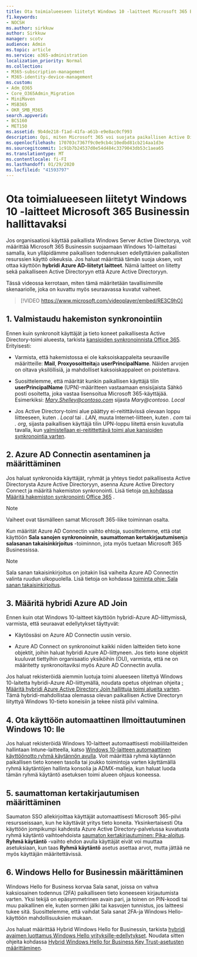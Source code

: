```yaml
---
title: Ota toimialueeseen liitetyt Windows 10 -laitteet Microsoft 365 Businessin hallittavaksi
f1.keywords:
- NOCSH
ms.author: sirkkuw
author: Sirkkuw
manager: scotv
audience: Admin
ms.topic: article
ms.service: o365-administration
localization_priority: Normal
ms.collection:
- M365-subscription-management
- M365-identity-device-management
ms.custom:
- Adm_O365
- Core_O365Admin_Migration
- MiniMaven
- MSB365
- OKR_SMB_M365
search.appverid:
- BCS160
- MET150
ms.assetid: 9b4de218-f1ad-41fa-a61b-e9e8ac0cf993
description: Opi, miten Microsoft 365 voi suojata paikallisen Active Directoryn liittyneen Windows 10-laitteisiin.
ms.openlocfilehash: 170703c7367f9c0e9cb4c10edbd81cb214aa1d3e
ms.sourcegitcommit: 1c91b7b24537d0e54d484c3379043db53c1aea65
ms.translationtype: MT
ms.contentlocale: fi-FI
ms.lasthandoff: 01/29/2020
ms.locfileid: "41593797"
---
```

# <a name="enable-domain-joined-windows-10-devices-to-be-managed-by-microsoft-365-business"></a>Ota toimialueeseen liitetyt Windows 10 -laitteet Microsoft 365 Businessin hallittavaksi

Jos organisaatiosi käyttää paikallista Windows Server Active Directorya, voit määrittää Microsoft 365 Businessin suojaamaan Windows 10-laitteitasi samalla, kun ylläpidämme paikallisen todennuksen edellyttävien paikallisten resurssien käyttö oikeuksia.
Jos haluat määrittää tämän suoja uksen, voit ottaa käyttöön **hybridi Azure AD-liitetyt laitteet**. Nämä laitteet on liitetty sekä paikalliseen Active Directoryyn että Azure Active Directoryyn.

Tässä videossa kerrotaan, miten tämä määritetään tavallisimmille skenaariolle, joka on kuvattu myös seuraavassa kuvatut vaiheet.

> [!VIDEO https://www.microsoft.com/videoplayer/embed/RE3C9hO]
  

## <a name="1-prepare-for-directory-synchronization"></a>1. Valmistaudu hakemiston synkronointiin 

Ennen kuin synkronoit käyttäjät ja tieto koneet paikallisesta Active Directory-toimi alueesta, tarkista [kansioiden synkronoinnista Office 365](https://docs.microsoft.com/office365/enterprise/prepare-for-directory-synchronization). Erityisesti:

   - Varmista, että hakemistossa ei ole kaksoiskappaleita seuraaville määritteille: **Mail**, **Proxyosoitteita**ja **userPrincipalName**. Näiden arvojen on oltava yksilöllisiä, ja mahdolliset kaksoiskappaleet on poistettava.
   
   - Suosittelemme, että määrität kunkin paikallisen käyttäjä tilin **userPrincipalName** (UPN)-määritteen vastaamaan ensisijaista Sähkö posti osoitetta, joka vastaa lisensoitua Microsoft 365-käyttäjää. Esimerkiksi: *Mary.Shelley@contoso.com* sijasta *Mary@contoso. Local*
   
   - Jos Active Directory-toimi alue päättyy ei-reitittävissä olevaan loppu liitteeseen, kuten *. Local* tai *. LAN*, muuta Internet-liitteen, kuten *. com* tai *. org*, sijasta paikallisen käyttäjä tilin UPN-loppu liitettä ensin kuvatulla tavalla, kun [valmistellaan ei-reitittettävä toimi alue kansioiden synkronointia varten](https://docs.microsoft.com/office365/enterprise/prepare-a-non-routable-domain-for-directory-synchronization). 

## <a name="2-install-and-configure-azure-ad-connect"></a>2. Azure AD Connectin asentaminen ja määrittäminen

Jos haluat synkronoida käyttäjät, ryhmät ja yhteys tiedot paikallisesta Active Directorysta Azure Active Directoryyn, asenna Azure Active Directory Connect ja määritä hakemiston synkronointi. Lisä tietoja [on kohdassa Määritä hakemiston synkronointi Office 365](https://support.office.com/article/1b3b5318-6977-42ed-b5c7-96fa74b08846) .

> [!NOTE]
> Vaiheet ovat täsmälleen samat Microsoft 365-liike toiminnan osalta. 

Kun määrität Azure AD Connectin vaihto ehtoja, suosittelemme, että otat käyttöön **Sala sanojen synkronoinnin**, **saumattoman kertakirjautumisen**ja **salasanan takaisinkirjoitus** -toiminnon, jota myös tuetaan Microsoft 365 Businessissa.

> [!NOTE]
> Sala sanan takaisinkirjoitus on joitakin lisä vaiheita Azure AD Connectin valinta ruudun ulkopuolella. Lisä tietoja on kohdassa [toiminta ohje: Sala sanan takaisinkirjoitus](https://docs.microsoft.com/azure/active-directory/authentication/howto-sspr-writeback). 

## <a name="3-configure-hybrid-azure-ad-join"></a>3. Määritä hybridi Azure AD Join

Ennen kuin otat Windows 10-laitteet käyttöön hybridi-Azure AD-liittymissä, varmista, että seuraavat edellytykset täyttyvät:

   - Käytössäsi on Azure AD Connectin uusin versio.

   - Azure AD Connect on synkronoinut kaikki niiden laitteiden tieto kone objektit, joihin haluat hybridi Azure AD-liittyneen. Jos tieto kone objektit kuuluvat tiettyihin organisaatio yksiköihin (OU), varmista, että ne on määritetty synkronoitaviksi myös Azure AD Connectin avulla.

Jos haluat rekisteröidä aiemmin luotuja toimi alueeseen liitettyä Windows 10-laitetta hybridi-Azure AD-liittymällä, noudata opetus ohjelman ohjeita [: Määritä hybridi Azure Active Directory Join hallittuja toimi alueita varten](https://docs.microsoft.com/azure/active-directory/devices/hybrid-azuread-join-managed-domains#configure-hybrid-azure-ad-join). Tämä hybridi-mahdollistaa olemassa olevan paikallisen Active Directoryn liityttyä Windows 10-tieto koneisiin ja tekee niistä pilvi valmiina.
    
## <a name="4-enable-automatic-enrollment-for-windows-10"></a>4. Ota käyttöön automaattinen Ilmoittautuminen Windows 10: lle

 Jos haluat rekisteröidä Windows 10-laitteet automaattisesti mobiililaitteiden hallintaan Intune-laitteella, katso [Windows 10-laitteen automaattinen käyttöönotto ryhmä käytännön avulla](https://docs.microsoft.com/windows/client-management/mdm/enroll-a-windows-10-device-automatically-using-group-policy). Voit määrittää ryhmä käytännön paikallisen tieto koneen tasolla tai joukko toimintoja varten käyttämällä ryhmä käytäntöjen hallinta konsolia ja ADMX-malleja, kun haluat luoda tämän ryhmä käytäntö asetuksen toimi alueen ohjaus koneessa.

## <a name="5-configure-seamless-single-sign-on"></a>5. saumattoman kertakirjautumisen määrittäminen

  Saumaton SSO allekirjoittaa käyttäjät automaattisesti Microsoft 365-pilvi resursseissaan, kun he käyttävät yritys tieto koneita. Yksinkertaisesti Ota käyttöön jompikumpi kahdesta Azure Active Directory-palvelussa kuvatusta ryhmä käytäntö vaihtoehdoista [saumaton kertakirjautuminen: Pika-aloitus](https://docs.microsoft.com/azure/active-directory/hybrid/how-to-connect-sso-quick-start#step-2-enable-the-feature). **Ryhmä käytäntö** -vaihto ehdon avulla käyttäjät eivät voi muuttaa asetuksiaan, kun taas **Ryhmä käytäntö** asetus asettaa arvot, mutta jättää ne myös käyttäjän määritettävissä.

## <a name="6-set-up-windows-hello-for-business"></a>6. Windows Hello for Businessin määrittäminen

 Windows Hello for Business korvaa Sala sanat, joissa on vahva kaksiosainen todennus (2FA) paikalliseen tieto koneeseen kirjautumista varten. Yksi tekijä on epäsymmetrinen avain pari, ja toinen on PIN-koodi tai muu paikallinen ele, kuten sormen jälki tai kasvojen tunnistus, jos laitteesi tukee sitä. Suosittelemme, että vaihdat Sala sanat 2FA-ja Windows Hello-käyttöön mahdollisuuksien mukaan.

Jos haluat määrittää Hybrid Windows Hello for Businessin, tarkista [hybridi avaimen luottamus Windows Hello yrityksille-edellytykset](https://docs.microsoft.com/windows/security/identity-protection/hello-for-business/hello-hybrid-key-trust-prereqs). Noudata sitten ohjeita kohdassa [Hybrid Windows Hello for Business Key Trust-asetusten määrittäminen](https://docs.microsoft.com/windows/security/identity-protection/hello-for-business/hello-hybrid-key-whfb-settings). 
